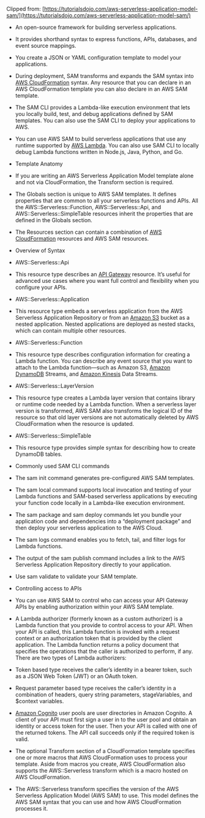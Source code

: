 Clipped from: [https://tutorialsdojo.com/aws-serverless-application-model-sam/](https://tutorialsdojo.com/aws-serverless-application-model-sam/)

- An open-source framework for building serverless applications.
- It provides shorthand syntax to express functions, APIs, databases, and event source mappings. 
- You create a JSON or YAML configuration template to model your applications. 
- During deployment, SAM transforms and expands the SAM syntax into [AWS CloudFormation](https://tutorialsdojo.com/aws-cloudformation/) syntax. Any resource that you can declare in an AWS CloudFormation template you can also declare in an AWS SAM template.
- The SAM CLI provides a Lambda-like execution environment that lets you locally build, test, and debug applications defined by SAM templates. You can also use the SAM CLI to deploy your applications to AWS.
- You can use AWS SAM to build serverless applications that use any runtime supported by [AWS Lambda](https://tutorialsdojo.com/aws-lambda/). You can also use SAM CLI to locally debug Lambda functions written in Node.js, Java, Python, and Go.

- Template Anatomy

- If you are writing an AWS Serverless Application Model template alone and not via CloudFormation, the Transform section is required.
- The Globals section is unique to AWS SAM templates. It defines properties that are common to all your serverless functions and APIs. All the AWS::Serverless::Function, AWS::Serverless::Api, and AWS::Serverless::SimpleTable resources inherit the properties that are defined in the Globals section.
- The Resources section can contain a combination of [AWS CloudFormation](https://tutorialsdojo.com/aws-cloudformation/) resources and AWS SAM resources.

- Overview of Syntax

- AWS::Serverless::Api

- This resource type describes an [API Gateway](https://tutorialsdojo.com/amazon-api-gateway/) resource. It’s useful for advanced use cases where you want full control and flexibility when you configure your APIs.

- AWS::Serverless::Application

- This resource type embeds a serverless application from the AWS Serverless Application Repository or from an [Amazon S3](https://tutorialsdojo.com/amazon-s3/) bucket as a nested application. Nested applications are deployed as nested stacks, which can contain multiple other resources.

- AWS::Serverless::Function

- This resource type describes configuration information for creating a Lambda function. You can describe any event source that you want to attach to the Lambda function—such as Amazon S3, [Amazon DynamoDB](https://tutorialsdojo.com/amazon-dynamodb/) Streams, and [Amazon Kinesis](https://tutorialsdojo.com/amazon-kinesis/) Data Streams.

- AWS::Serverless::LayerVersion

- This resource type creates a Lambda layer version that contains library or runtime code needed by a Lambda function. When a serverless layer version is transformed, AWS SAM also transforms the logical ID of the resource so that old layer versions are not automatically deleted by AWS CloudFormation when the resource is updated.

- AWS::Serverless::SimpleTable

- This resource type provides simple syntax for describing how to create DynamoDB tables.

- Commonly used SAM CLI commands

- The sam init command generates pre-configured AWS SAM templates.
- The sam local command supports local invocation and testing of your Lambda functions and SAM-based serverless applications by executing your function code locally in a Lambda-like execution environment.
- The sam package and sam deploy commands let you bundle your application code and dependencies into a “deployment package” and then deploy your serverless application to the AWS Cloud.
- The sam logs command enables you to fetch, tail, and filter logs for Lambda functions. 
- The output of the sam publish command includes a link to the AWS Serverless Application Repository directly to your application.
- Use sam validate to validate your SAM template.

- Controlling access to APIs

- You can use AWS SAM to control who can access your API Gateway APIs by enabling authorization within your AWS SAM template.

- A Lambda authorizer (formerly known as a custom authorizer) is a Lambda function that you provide to control access to your API. When your API is called, this Lambda function is invoked with a request context or an authorization token that is provided by the client application. The Lambda function returns a policy document that specifies the operations that the caller is authorized to perform, if any. There are two types of Lambda authorizers:

- Token based type receives the caller’s identity in a bearer token, such as a JSON Web Token (JWT) or an OAuth token.
- Request parameter based type receives the caller’s identity in a combination of headers, query string parameters, stageVariables, and $context variables.

- [Amazon Cognito](https://tutorialsdojo.com/amazon-cognito/) user pools are user directories in Amazon Cognito. A client of your API must first sign a user in to the user pool and obtain an identity or access token for the user. Then your API is called with one of the returned tokens. The API call succeeds only if the required token is valid.

- The optional Transform section of a CloudFormation template specifies one or more macros that AWS CloudFormation uses to process your template. Aside from macros you create, AWS CloudFormation also supports the AWS::Serverless transform which is a macro hosted on AWS CloudFormation.

- The AWS::Serverless transform specifies the version of the AWS Serverless Application Model (AWS SAM) to use. This model defines the AWS SAM syntax that you can use and how AWS CloudFormation processes it.